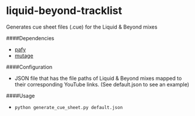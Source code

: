 # liquid-beyond-tracklist
Generates cue sheet files (.cue) for the Liquid &amp; Beyond mixes

####Dependencies
+ [pafy](https://pypi.python.org/pypi/pafy/0.4.2)
+ [mutage](https://pypi.python.org/pypi/mutagen/1.31)

####Configuration
+ JSON file that has the file paths of Liquid & Beyond mixes mapped to their corresponding YouTube links. (See default.json to see an example)


####Usage
+ `python generate_cue_sheet.py default.json`
